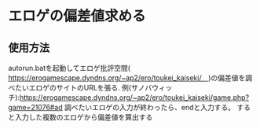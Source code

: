 # エロゲの偏差値求める
## 使用方法
autorun.batを起動してエロゲ批評空間(　https://erogamescape.dyndns.org/~ap2/ero/toukei_kaiseki/　)の偏差値を調べたいエロゲのサイトのURLを張る.
例(サノバウィッチ):https://erogamescape.dyndns.org/~ap2/ero/toukei_kaiseki/game.php?game=21076#ad
調べたいエロゲの入力が終わったら、endと入力する。
すると入力した複数のエロゲから偏差値を算出する
